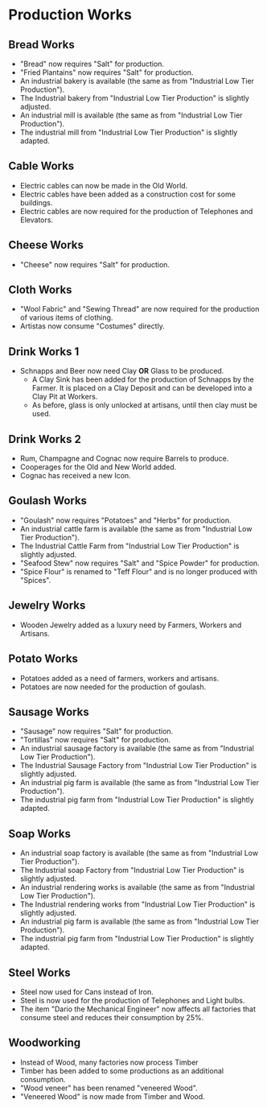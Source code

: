# Production Works

## Bread Works

- "Bread" now requires "Salt" for production.
- "Fried Plantains" now requires "Salt" for production.
- An industrial bakery is available (the same as from "Industrial Low Tier Production").
 - The Industrial bakery from "Industrial Low Tier Production" is slightly adjusted.
- An industrial mill is available (the same as from "Industrial Low Tier Production").
 - The industrial mill from "Industrial Low Tier Production" is slightly adapted.

## Cable Works

- Electric cables can now be made in the Old World.
- Electric cables have been added as a construction cost for some buildings.
- Electric cables are now required for the production of Telephones and Elevators.

## Cheese Works

- "Cheese" now requires "Salt" for production.

## Cloth Works

- "Wool Fabric" and "Sewing Thread" are now required for the production of various items of clothing.
- Artistas now consume "Costumes" directly.

## Drink Works 1

- Schnapps and Beer now need Clay **OR** Glass to be produced.
  - A Clay Sink has been added for the production of Schnapps by the Farmer. It is placed on a Clay Deposit and can be developed into a Clay Pit at Workers.
  - As before, glass is only unlocked at artisans, until then clay must be used.

## Drink Works 2

- Rum, Champagne and Cognac now require Barrels to produce.
- Cooperages for the Old and New World added.
- Cognac has received a new Icon.

## Goulash Works

- "Goulash" now requires "Potatoes" and "Herbs" for production.
- An industrial cattle farm is available (the same as from "Industrial Low Tier Production").
 - The Industrial Cattle Farm from "Industrial Low Tier Production" is slightly adjusted.
- "Seafood Stew" now requires "Salt" and "Spice Powder" for production.
 - "Spice Flour" is renamed to "Teff Flour" and is no longer produced with "Spices".

## Jewelry Works

- Wooden Jewelry added as a luxury need by Farmers, Workers and Artisans.

## Potato Works

- Potatoes added as a need of farmers, workers and artisans.
- Potatoes are now needed for the production of goulash.

## Sausage Works

- "Sausage" now requires "Salt" for production.
- "Tortillas" now requires "Salt" for production.
- An industrial sausage factory is available (the same as from "Industrial Low Tier Production").
 - The Industrial Sausage Factory from "Industrial Low Tier Production" is slightly adjusted.
- An industrial pig farm is available (the same as from "Industrial Low Tier Production").
 - The industrial pig farm from "Industrial Low Tier Production" is slightly adapted.

## Soap Works

- An industrial soap factory is available (the same as from "Industrial Low Tier Production").
 - The Industrial soap Factory from "Industrial Low Tier Production" is slightly adjusted.
- An industrial rendering works is available (the same as from "Industrial Low Tier Production").
 - The Industrial rendering works from "Industrial Low Tier Production" is slightly adjusted.
- An industrial pig farm is available (the same as from "Industrial Low Tier Production").
 - The industrial pig farm from "Industrial Low Tier Production" is slightly adapted.

## Steel Works

- Steel now used for Cans instead of Iron.
- Steel is now used for the production of Telephones and Light bulbs.
- The item "Dario the Mechanical Engineer" now affects all factories that consume steel and reduces their consumption by 25%.

## Woodworking

- Instead of Wood, many factories now process Timber
- Timber has been added to some productions as an additional consumption.
- "Wood veneer" has been renamed "veneered Wood".
- "Veneered Wood" is now made from Timber and Wood.
